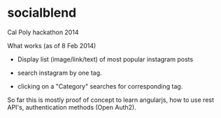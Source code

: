 socialblend
===========

Cal Poly hackathon 2014



What works (as of 8 Feb 2014)

- Display list (image/link/text) of most popular instagram posts

- search instagram by one tag.

- clicking on a "Category" searches for corresponding tag.


So far this is mostly proof of concept to learn angularjs, how to use rest API's, authentication methods (Open Auth2).
